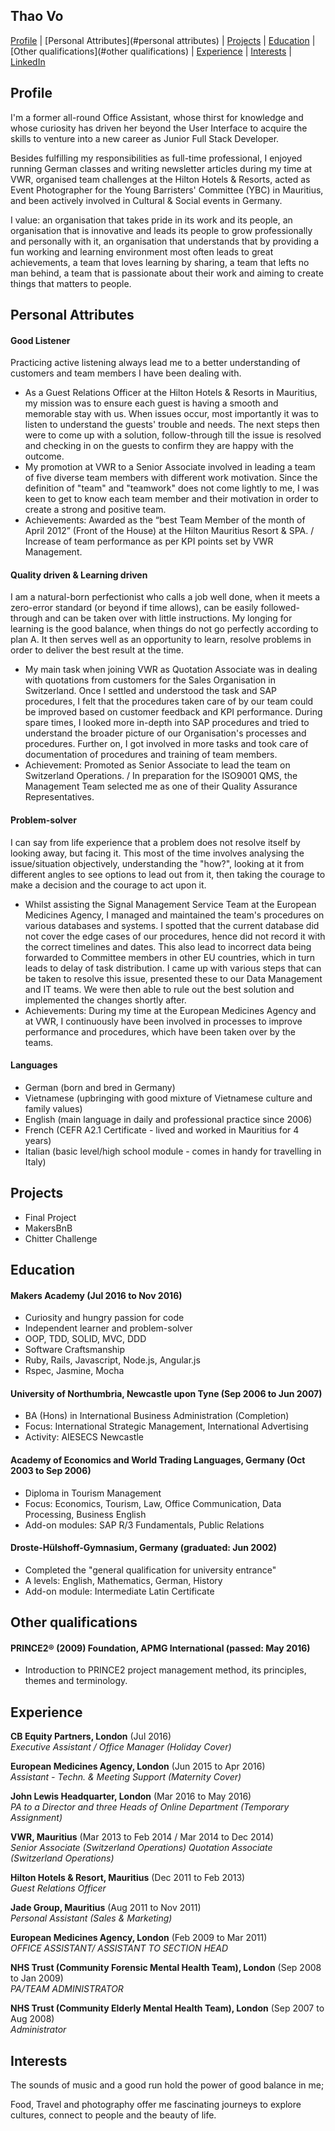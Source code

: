 ## Thao Vo

[Profile](#profile) | [Personal Attributes](#personal attributes) | [Projects](#projects) |  [Education](#education) | [Other qualifications](#other qualifications) | [Experience](#experience) | [Interests](#interests) | [LinkedIn](https://uk.linkedin.com/in/thao-vo-85384a31)

## Profile

I'm a former all-round Office Assistant, whose thirst for knowledge and whose curiosity has driven her beyond the User Interface to acquire the skills to venture into a new career as Junior Full Stack Developer.

Besides fulfilling my responsibilities as full-time professional, I enjoyed running German classes and writing newsletter articles during my time at VWR, organised team challenges at the Hilton Hotels & Resorts, acted as Event Photographer for the Young Barristers' Committee (YBC) in Mauritius, and been actively involved in Cultural & Social events in Germany.

I value:
an organisation that takes pride in its work and its people,
an organisation that is innovative and leads its people to grow professionally and personally with it,
an organisation that understands that by providing a fun working and learning environment most often leads to great achievements,
a team that loves learning by sharing,
a team that lefts no man behind,
a team that is passionate about their work and aiming to create things that matters to people.


## Personal Attributes

#### Good Listener

Practicing active listening always lead me to a better understanding of customers
and team members I have been dealing with.

- As a Guest Relations Officer at the Hilton Hotels & Resorts in Mauritius, my mission
was to ensure each guest is having a smooth and memorable stay with us. When issues
occur, most importantly it was to listen to understand the guests' trouble and needs.
The next steps then were to come up with a solution, follow-through till the issue is resolved and checking in on the guests to confirm they are happy with the outcome.  
- My promotion at VWR to a Senior Associate involved in leading a team of five diverse team members with different work motivation. Since the definition of "team" and "teamwork" does not come lightly to me, I was keen to get to know each team member
and their motivation in order to create a strong and positive team.
- Achievements: Awarded as the “best Team Member of the month of April 2012” (Front of the House) at the Hilton Mauritius Resort & SPA. / Increase of team performance
as per KPI points set by VWR Management.

#### Quality driven & Learning driven

I am a natural-born perfectionist who calls a job well done, when it meets a zero-error
standard (or beyond if time allows), can be easily followed-through and can be taken over with little instructions. My longing for learning is the good balance, when things do not go perfectly according to plan A. It then serves well as an opportunity to learn, resolve problems in order to deliver the best result at the time.

- My main task when joining VWR as Quotation Associate was in dealing with quotations from customers for the Sales Organisation in Switzerland. Once I settled and understood the task and SAP procedures, I felt that the procedures taken care of by our team could be improved based on customer feedback and KPI performance. During spare times, I looked more in-depth into SAP procedures and tried to understand the broader picture of our Organisation's processes and procedures. Further on, I got involved in more tasks and took care of documentation of procedures and training of team members.
- Achievement: Promoted as Senior Associate to lead the team on Switzerland Operations. / In preparation for the ISO9001 QMS, the Management Team selected me as one of their Quality Assurance Representatives.

#### Problem-solver

I can say from life experience that a problem does not resolve itself by looking away, but facing it. This most of the time involves analysing the issue/situation objectively, understanding the "how?", looking at it from different angles to see options to lead out from it, then taking the courage to make a decision and the courage to act upon it.

- Whilst assisting the Signal Management Service Team at the European Medicines Agency, I managed and maintained the team's procedures on various databases and systems. I spotted that the current database did not cover the edge cases of our procedures, hence did not record it with the correct timelines and dates. This also lead to incorrect data being forwarded to Committee members in other EU countries, which in turn leads to delay of task distribution. I came up with various steps that can be taken to resolve this issue, presented these to our Data Management and IT teams. We were then able to rule out the best solution and implemented the changes shortly after.  
- Achievements: During my time at the European Medicines Agency and at VWR, I continuously have been involved in processes to improve performance and procedures, which have been taken over by the teams.

#### Languages

- German (born and bred in Germany)
- Vietnamese (upbringing with good mixture of Vietnamese culture and family values)
- English (main language in daily and professional practice since 2006)
- French (CEFR A2.1 Certificate - lived and worked in Mauritius for 4 years)
- Italian (basic level/high school module - comes in handy for travelling in Italy)

## Projects

- Final Project
- MakersBnB
- Chitter Challenge

## Education

#### Makers Academy (Jul 2016 to Nov 2016)

- Curiosity and hungry passion for code
- Independent learner and problem-solver
- OOP, TDD, SOLID, MVC, DDD
- Software Craftsmanship
- Ruby, Rails, Javascript, Node.js, Angular.js
- Rspec, Jasmine, Mocha

#### University of Northumbria, Newcastle upon Tyne (Sep 2006 to Jun 2007)

- BA (Hons) in International Business Administration (Completion)
- Focus: International Strategic Management, International Advertising
- Activity: AIESECS Newcastle

#### Academy of Economics and World Trading Languages, Germany (Oct 2003 to Sep 2006)

- Diploma in Tourism Management
- Focus: Economics, Tourism, Law, Office Communication, Data Processing, Business English
- Add-on modules: SAP R/3 Fundamentals, Public Relations

#### Droste-Hülshoff-Gymnasium, Germany (graduated: Jun 2002)

- Completed the "general qualification for university entrance"
- A levels: English, Mathematics, German, History
- Add-on module: Intermediate Latin Certificate

## Other qualifications

#### PRINCE2® (2009) Foundation, APMG International (passed: May 2016)

- Introduction to PRINCE2 project management method, its principles, themes and terminology.

## Experience

**CB Equity Partners, London** (Jul 2016)    
*Executive Assistant / Office Manager (Holiday Cover)*  

**European Medicines Agency, London** (Jun 2015 to Apr 2016)   
*Assistant - Techn. & Meeting Support (Maternity Cover)*  

**John Lewis Headquarter, London** (Mar 2016 to May 2016)   
*PA to a Director and three Heads of Online Department  (Temporary Assignment)*  

**VWR, Mauritius** (Mar 2013 to Feb 2014 / Mar 2014 to Dec 2014)   
*Senior Associate (Switzerland Operations)*
*Quotation Associate (Switzerland Operations)*  

**Hilton Hotels & Resort, Mauritius** (Dec 2011 to Feb 2013)   
*Guest Relations Officer*  

**Jade Group, Mauritius** (Aug 2011 to Nov 2011)   
*Personal Assistant (Sales & Marketing)*  

**European Medicines Agency, London** (Feb 2009 to Mar 2011)   
*OFFICE ASSISTANT/ ASSISTANT TO SECTION HEAD*  

**NHS Trust (Community Forensic Mental Health Team), London** (Sep 2008 to Jan 2009)   
*PA/TEAM ADMINISTRATOR*  

**NHS Trust (Community Elderly Mental Health Team), London** (Sep 2007 to Aug 2008)   
*Administrator*

## Interests

The sounds of music and a good run hold the power of good balance in me;    

Food, Travel and photography offer me fascinating journeys to explore cultures, connect to people and the beauty of life.
